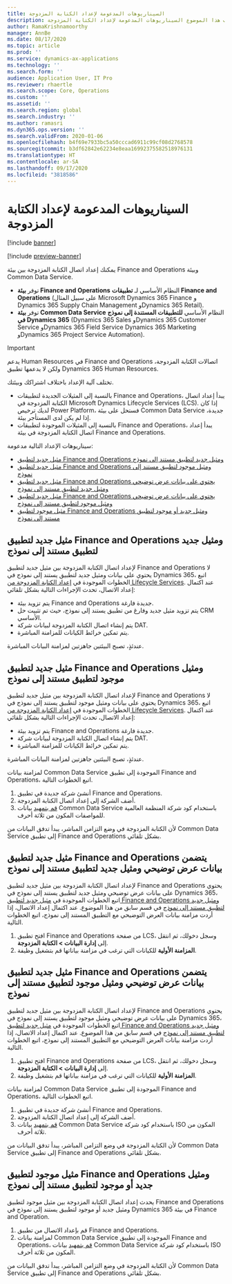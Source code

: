 ```yaml
---
title: السيناريوهات المدعومة لإعداد الكتابة المزدوجة
description: يصف هذا الموضوع السيناريوهات المدعومة لإعداد الكتابة المزدوجة.
author: RamaKrishnamoorthy
manager: AnnBe
ms.date: 08/17/2020
ms.topic: article
ms.prod: ''
ms.service: dynamics-ax-applications
ms.technology: ''
ms.search.form: ''
audience: Application User, IT Pro
ms.reviewer: rhaertle
ms.search.scope: Core, Operations
ms.custom: ''
ms.assetid: ''
ms.search.region: global
ms.search.industry: ''
ms.author: ramasri
ms.dyn365.ops.version: ''
ms.search.validFrom: 2020-01-06
ms.openlocfilehash: b4f69e7933bc5a50cccad6911c99cf08d2768578
ms.sourcegitcommit: b3df62842e62234e8eaa16992375582518976131
ms.translationtype: HT
ms.contentlocale: ar-SA
ms.lasthandoff: 09/17/2020
ms.locfileid: "3818586"
---
```

# <a name="supported-scenarios-for-dual-write-setup"></a>السيناريوهات المدعومة لإعداد الكتابة المزدوجة

[!include [banner](../../includes/banner.md)]

[!include [preview-banner](../../includes/preview-banner.md)]

يمكنك إعداد اتصال الكتابة المزدوجة بين بيئة Finance and Operations وبيئة Common Data Service.

+ توفر **بيئة Finance and Operations** النظام الأساسي لـ **تطبيقات Finance and Operations** (على سبيل المثال Microsoft Dynamics 365 Finance و Dynamics 365 Supply Chain Management وDynamics 365 Retail).
+ توفر **بيئة Common Data Service** النظام الأساسي **للتطبيقات المستندة إلى نموذج في Dynamics 365** ‏(Dynamics 365 Sales وDynamics 365 Customer Service وDynamics 365 Field Service Dynamics 365 Marketing وDynamics 365 Project Service Automation).

>[!IMPORTANT]
>يدعم Human Resources في Finance and Operations  اتصالات الكتابة المزدوجة، ولكن لا يدعمها تطبيق Dynamics 365 Human Resources.

تختلف آلية الإعداد باختلاف اشتراكك وبيئتك.

+ بالنسبة إلى المثيلات الجديدة لتطبيقات Finance and Operations، يبدأ إعداد اتصال الكتابة المزدوجة في Microsoft Dynamics Lifecycle Services (LCS). إذا كان لديك ترخيص Power Platform، فستحل على بيئة Common Data Service جديدة، إذا لم يكن لدى المستأجر بيئة.
+ بالنسبة إلى المثيلات الموجودة لتطبيقات Finance and Operations، يبدأ إعداد اتصال الكتابة المزدوجة في بيئة Finance and Operations.

سيناريوهات الإعداد التالية مدعومة:

+ [مثيل جديد لتطبيق Finance and Operations ومثيل جديد لتطبيق مستند إلى نموذج](#new-new)
+ [مثيل جديد لتطبيق Finance and Operations ومثيل موجود لتطبيق مستند إلى نموذج](#new-existing)
+ [مثيل جديد لتطبيق Finance and Operations يحتوي على بيانات عرض توضيحي ومثيل جديد لتطبيق مستند إلى نموذج](#new-demo-new)
+ [مثيل جديد لتطبيق Finance and Operations يحتوي على بيانات عرض توضيحي ومثيل موجود لتطبيق مستند إلى نموذج](#new-demo-existing)
+ [مثيل موجود لتطبيق Finance and Operations ومثيل جديد أو موجود لتطبيق مستند إلى نموذج](#existing-existing)

## <a name="a-new-finance-and-operations-app-instance-and-a-new-model-driven-app-instance"></a><a id="new-new"></a>مثيل جديد لتطبيق Finance and Operations ومثيل جديد لتطبيق مستند إلى نموذج

لإعداد اتصال الكتابة المزدوجة بين مثيل جديد لتطبيق Finance and Operations لا يحتوي على بيانات ومثيل جديد لتطبيق يستند إلى نموذج في Dynamics 365، اتبع الخطوات الموجودة في [إعداد الكتابة المزدوجة من Lifecycle Services](lcs-setup.md). عند اكتمال إعداد الاتصال، تحدث الإجراءات التالية بشكل تلقائي:

- يتم تزويد بيئة Finance and Operations جديدة فارغة.
- يتم تزويد مثيل جديد وفارغ من تطبيق يستند إلى نموذج، حيث تم تثبيت حل CRM الأساسي.
- يتم إنشاء اتصال الكتابة المزدوجة لبيانات شركة DAT.
- يتم تمكين خرائط الكيانات للمزامنة المباشرة.

عندئذٍ، تصبح البيئتين جاهزتين لمزامنة البيانات المباشرة.

## <a name="a-new-finance-and-operations-app-instance-and-an-existing-model-driven-app-instance"></a><a id="new-existing"></a>مثيل جديد لتطبيق Finance and Operations ومثيل موجود لتطبيق مستند إلى نموذج

لإعداد اتصال الكتابة المزدوجة بين مثيل جديد لتطبيق Finance and Operations لا يحتوي على بيانات ومثيل موجود لتطبيق يستند إلى نموذج في Dynamics 365، اتبع الخطوات الموجودة في [إعداد الكتابة المزدوجة من Lifecycle Services](lcs-setup.md). عند اكتمال إعداد الاتصال، تحدث الإجراءات التالية بشكل تلقائي:

- يتم تزويد بيئة Finance and Operations جديدة فارغة.
- يتم إنشاء اتصال الكتابة المزدوجة لبيانات شركة DAT.
- يتم تمكين خرائط الكيانات للمزامنة المباشرة.

عندئذٍ، تصبح البيئتين جاهزتين لمزامنة البيانات المباشرة.

لمزامنة بيانات Common Data Service الموجودة إلى تطبيق Finance and Operations، اتبع الخطوات التالية.

1. أنشئ شركة جديدة في تطبيق Finance and Operations.
2. أضف الشركة إلى إعداد اتصال الكتابة المزدوجة.
3. [قم بتمهيد](bootstrap-company-data.md) بيانات Common Data Service باستخدام كود شركة المنظمة العالمية للمواصفات المكون من ثلاثة أحرف.

لأن الكتابة المزدوجة في وضع التزامن المباشر، يبدأ تدفق البيانات من Common Data Service إلى تطبيق Finance and Operations بشكل تلقائي.

## <a name="a-new-finance-and-operations-app-instance-that-has-demo-data-and-a-new-model-driven-app-instance"></a><a id="new-demo-new"></a>مثيل جديد لتطبيق Finance and Operations يتضمن بيانات عرض توضيحي ومثيل جديد لتطبيق مستند إلى نموذج

لإعداد اتصال الكتابة المزدوجة بين مثيل جديد لتطبيق Finance and Operations يحتوي على بيانات عرض توضيحي ومثيل جديد لتطبيق يستند إلى نموذج في Dynamics 365، اتبع الخطوات الموجودة في [مثيل جديد لتطبيق Finance and Operations ومثيل جديد لتطبيق مستند إلى نموذج‬](#new-new) في قسم سابق من هذا الموضوع. عند اكتمال إعداد الاتصال، إذا أردت مزامنة بيانات العرض التوضيحي مع التطبيق المستند إلى نموذج، اتبع الخطوات التالية.

1. افتح تطبيق Finance and Operations من صفحة LCS، وسجل دخولك، ثم انتقل إلى **إدارة البيانات \> الكتابة المزدوجة**.
2. قم بتشغيل وظيفة‏‎ **المزامنة الأولية** للكيانات التي ترغب في مزامنة بياناتها.

## <a name="a-new-finance-and-operations-app-instance-that-has-demo-data-and-an-existing-model-driven-app-instance"></a><a id="new-demo-existing"></a>مثيل جديد لتطبيق Finance and Operations يتضمن بيانات عرض توضيحي ومثيل موجود لتطبيق مستند إلى نموذج

لإعداد اتصال الكتابة المزدوجة بين مثيل جديد لتطبيق Finance and Operations يحتوي على بيانات عرض توضيحي ومثيل موجود لتطبيق يستند إلى نموذج في Dynamics 365، اتبع الخطوات الموجودة في [مثيل جديد لتطبيق Finance and Operations ومثيل جديد لتطبيق مستند إلى نموذج‬](#new-existing) في قسم سابق من هذا الموضوع. عند اكتمال إعداد الاتصال، إذا أردت مزامنة بيانات العرض التوضيحي مع التطبيق المستند إلى نموذج، اتبع الخطوات التالية.

1. افتح تطبيق Finance and Operations من صفحة LCS، وسجل دخولك، ثم انتقل إلى **إدارة البيانات \> الكتابة المزدوجة**.
2. قم بتشغيل وظيفة‏‎ **المزامنة الأولية** للكيانات التي ترغب في مزامنة بياناتها.

لمزامنة بيانات Common Data Service الموجودة إلى تطبيق Finance and Operations، اتبع الخطوات التالية.

1. أنشئ شركة جديدة في تطبيق Finance and Operations.
2. أضف الشركة إلى إعداد اتصال الكتابة المزدوجة.
3. [قم بتمهيد](bootstrap-company-data.md) بيانات Common Data Service باستخدام كود شركة ISO المكون من ثلاثة أحرف.

لأن الكتابة المزدوجة في وضع التزامن المباشر، يبدأ تدفق البيانات من Common Data Service إلى تطبيق Finance and Operations بشكل تلقائي.

## <a name="an-existing-finance-and-operations-app-instance-and-a-new-or-existing-model-driven-app-instance"></a><a id="existing-existing"></a>مثيل موجود لتطبيق Finance and Operations ومثيل جديد أو موجود لتطبيق مستند إلى نموذج

يحدث إعداد اتصال الكتابة المزدوجة بين مثيل موجود لتطبيق Finance and Operations ومثيل جديد أو موجود لتطبيق يستند إلى نموذج في Dynamics 365 في بيئة Finance and Operation.

1. قم بإعداد الاتصال من تطبيق Finance and Operations.
2. لمزامنة بيانات Common Data Service الموجودة إلى تطبيق Finance and Operations، [قم بتمهيد](bootstrap-company-data.md) بيانات Common Data Service باستخدام كود شركة ISO المكون من ثلاثة أحرف.‬

لأن الكتابة المزدوجة في وضع التزامن المباشر، يبدأ تدفق البيانات من Common Data Service إلى تطبيق Finance and Operations بشكل تلقائي.
